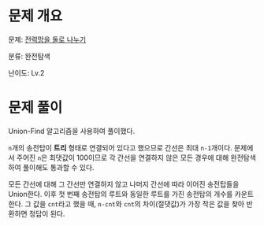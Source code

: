 # 문제 개요

문제: [전력망을 둘로 나누기](https://school.programmers.co.kr/learn/courses/30/lessons/86971)

분류: 완전탐색

난이도: Lv.2

# 문제 풀이

Union-Find 알고리즘을 사용하여 풀이했다.

`n`개의 송전탑이 **트리** 형태로 연결되어 있다고 했으므로 간선은 최대 `n-1`개이다. 문제에서 주어진 `n`은 최댓값이 100이므로 각 간선을 연결하지 않은 모든 경우에 대해 완전탐색하여 풀이해도 통과할 수 있다.

모든 간선에 대해 그 간선만 연결하지 않고 나머지 간선에 따라 이어진 송전탑들을 Union한다. 이후 첫 번째 송전탑의 루트와 동일한 루트를 가진 송전탑의 개수를 카운트한다. 그 값을 `cnt`라고 했을 때, `n-cnt`와 `cnt`의 차이(절댓값)가 가장 작은 값을 찾아 반환하면 정답이 된다.
